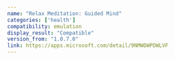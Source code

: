```yaml
---
name: "Relax Meditation: Guided Mind"
categories: ['health']
compatibility: emulation
display_result: "Compatible"
version_from: "1.0.7.0"
link: https://apps.microsoft.com/detail/9NMWDWPDWLVF
---
```

